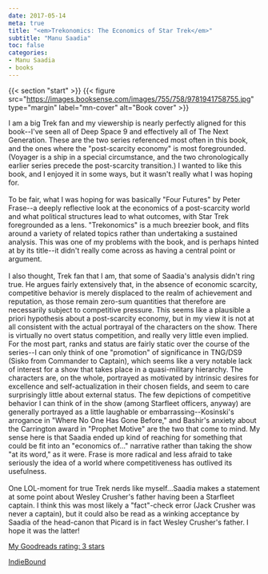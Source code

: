 ```yaml
---
date: 2017-05-14
meta: true
title: "<em>Trekonomics: The Economics of Star Trek</em>"
subtitle: "Manu Saadia"
toc: false
categories:
- Manu Saadia
- books
---
```


{{< section "start" >}}
{{< figure src="https://images.booksense.com/images/755/758/9781941758755.jpg" type="margin" label="mn-cover" alt="Book cover" >}}

I am a big Trek fan and my viewership is nearly perfectly aligned for this book--I've seen all of Deep Space 9 and effectively all of The Next Generation. These are the two series referenced most often in this book, and the ones where the "post-scarcity economy" is most foregrounded. (Voyager is a ship in a special circumstance, and the two chronologically earlier series precede the post-scarcity transition.) I wanted to like this book, and I enjoyed it in some ways, but it wasn't really what I was hoping for.<br /><br />To be fair, what I was hoping for was basically "Four Futures" by Peter Frase--a deeply reflective look at the economics of a post-scarcity world and what political structures lead to what outcomes, with Star Trek foregrounded as a lens. "Trekonomics" is a much breezier book, and flits around a variety of related topics rather than undertaking a sustained analysis. This was one of my problems with the book, and is perhaps hinted at by its title--it didn't really come across as having a central point or argument.<br /><br />I also thought, Trek fan that I am, that some of Saadia's analysis didn't ring true. He argues fairly extensively that, in the absence of economic scarcity, competitive behavior is merely displaced to the realm of achievement and reputation, as those remain zero-sum quantities that therefore are necessarily subject to competitive pressure. This seems like a plausible a priori hypothesis about a post-scarcity economy, but in my view it is not at all consistent with the actual portrayal of the characters on the show. There is virtually no overt status competition, and really very little even implied. For the most part, ranks and status are fairly static over the course of the series--I can only think of one "promotion" of significance in TNG/DS9 (Sisko from Commander to Captain), which seems like a very notable lack of interest for a show that takes place in a quasi-military hierarchy. The characters are, on the whole, portrayed as motivated by intrinsic desires for excellence and self-actualization in their chosen fields, and seem to care surprisingly little about external status. The few depictions of competitive behavior I can think of in the show (among Starfleet officers, anyway) are generally portrayed as a little laughable or embarrassing--Kosinski's arrogance in "Where No One Has Gone Before," and Bashir's anxiety about the Carrington award in "Prophet Motive" are the two that come to mind. My sense here is that Saadia ended up kind of reaching for something that could be fit into an "economics of..." narrative rather than taking the show "at its word," as it were. Frase is more radical and less afraid to take seriously the idea of a world where competitiveness has outlived its usefulness.<br /><br />One LOL-moment for true Trek nerds like myself...Saadia makes a statement at some point about Wesley Crusher's father having been a Starfleet captain. I think this was most likely a "fact"-check error (Jack Crusher was never a captain), but it could also be read as a winking acceptance by Saadia of the head-canon that Picard is in fact Wesley Crusher's father. I hope it was the latter!

[My Goodreads rating: 3 stars](https://www.goodreads.com/review/show/1993673397)  

[IndieBound](https://www.indiebound.org/book/9781941758755)
